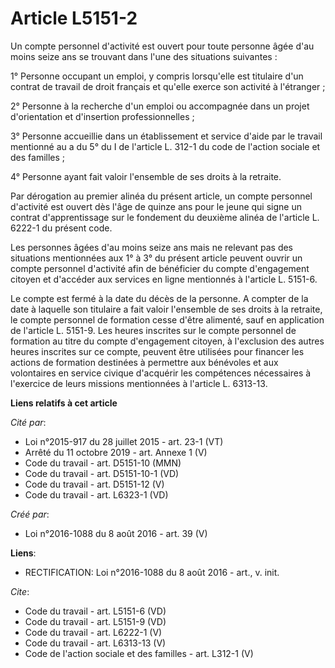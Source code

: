 # Article L5151-2

Un compte personnel d'activité est ouvert pour toute personne âgée d'au moins seize ans se trouvant dans l'une des situations
suivantes : 

1° Personne occupant un emploi, y compris lorsqu'elle est titulaire d'un contrat de travail de droit français et qu'elle
exerce son activité à l'étranger ; 

2° Personne à la recherche d'un emploi ou accompagnée dans un projet d'orientation et d'insertion professionnelles ; 

3° Personne accueillie dans un établissement et service d'aide par le travail mentionné au a du 5° du I de l'article L. 312-1
du code de l'action sociale et des familles ; 

4° Personne ayant fait valoir l'ensemble de ses droits à la retraite. 

Par dérogation au premier alinéa du présent article, un compte personnel d'activité est ouvert dès l'âge de quinze ans pour
le jeune qui signe un contrat d'apprentissage sur le fondement du deuxième alinéa de l'article L. 6222-1 du présent code. 

Les personnes âgées d'au moins seize ans mais ne relevant pas des situations mentionnées aux 1° à 3° du présent article
peuvent ouvrir un compte personnel d'activité afin de bénéficier du compte d'engagement citoyen et d'accéder aux services en
ligne mentionnés à l'article L. 5151-6. 

Le compte est fermé à la date du décès de la personne. A compter de la date à laquelle son titulaire a fait valoir l'ensemble
de ses droits à la retraite, le compte personnel de formation cesse d'être alimenté, sauf en application de l'article L.
5151-9. Les heures inscrites sur le compte personnel de formation au titre du compte d'engagement citoyen, à l'exclusion des
autres heures inscrites sur ce compte, peuvent être utilisées pour financer les actions de formation destinées à permettre
aux bénévoles et aux volontaires en service civique d'acquérir les compétences nécessaires à l'exercice de leurs missions
mentionnées à l'article L. 6313-13.

**Liens relatifs à cet article**

_Cité par_:

  - Loi n°2015-917 du 28 juillet 2015 - art. 23-1 (VT)
  - Arrêté du 11 octobre 2019 - art. Annexe 1 (V)
  - Code du travail - art. D5151-10 (MMN)
  - Code du travail - art. D5151-10-1 (VD)
  - Code du travail - art. D5151-12 (V)
  - Code du travail - art. L6323-1 (VD)

_Créé par_:

  - Loi n°2016-1088 du 8 août 2016 - art. 39 (V)

**Liens**:

  - RECTIFICATION: Loi n°2016-1088 du 8 août 2016 - art., v. init.

_Cite_:

  - Code du travail - art. L5151-6 (VD)
  - Code du travail - art. L5151-9 (VD)
  - Code du travail - art. L6222-1 (V)
  - Code du travail - art. L6313-13 (V)
  - Code de l'action sociale et des familles - art. L312-1 (V)

